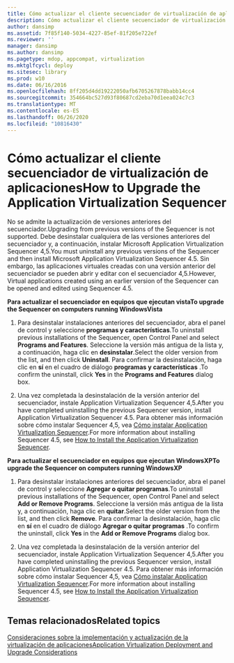 ```yaml
---
title: Cómo actualizar el cliente secuenciador de virtualización de aplicaciones
description: Cómo actualizar el cliente secuenciador de virtualización de aplicaciones
author: dansimp
ms.assetid: 7f85f140-5034-4227-85ef-81f205e722ef
ms.reviewer: ''
manager: dansimp
ms.author: dansimp
ms.pagetype: mdop, appcompat, virtualization
ms.mktglfcycl: deploy
ms.sitesec: library
ms.prod: w10
ms.date: 06/16/2016
ms.openlocfilehash: 8ff205d4dd19222050afb6705267878babb14cc4
ms.sourcegitcommit: 354664bc527d93f80687cd2eba70d1eea024c7c3
ms.translationtype: MT
ms.contentlocale: es-ES
ms.lasthandoff: 06/26/2020
ms.locfileid: "10816430"
---
```

# <span data-ttu-id="df9aa-103">Cómo actualizar el cliente secuenciador de virtualización de aplicaciones</span><span class="sxs-lookup"><span data-stu-id="df9aa-103">How to Upgrade the Application Virtualization Sequencer</span></span>


<span data-ttu-id="df9aa-104">No se admite la actualización de versiones anteriores del secuenciador.</span><span class="sxs-lookup"><span data-stu-id="df9aa-104">Upgrading from previous versions of the Sequencer is not supported.</span></span> <span data-ttu-id="df9aa-105">Debe desinstalar cualquiera de las versiones anteriores del secuenciador y, a continuación, instalar Microsoft Application Virtualization Sequencer 4,5.</span><span class="sxs-lookup"><span data-stu-id="df9aa-105">You must uninstall any previous versions of the Sequencer and then install Microsoft Application Virtualization Sequencer 4.5.</span></span> <span data-ttu-id="df9aa-106">Sin embargo, las aplicaciones virtuales creadas con una versión anterior del secuenciador se pueden abrir y editar con el secuenciador 4,5.</span><span class="sxs-lookup"><span data-stu-id="df9aa-106">However, Virtual applications created using an earlier version of the Sequencer can be opened and edited using Sequencer 4.5.</span></span>

**<span data-ttu-id="df9aa-107">Para actualizar el secuenciador en equipos que ejecutan vista</span><span class="sxs-lookup"><span data-stu-id="df9aa-107">To upgrade the Sequencer on computers running WindowsVista</span></span>**

1.  <span data-ttu-id="df9aa-108">Para desinstalar instalaciones anteriores del secuenciador, abra el panel de control y seleccione **programas y características**.</span><span class="sxs-lookup"><span data-stu-id="df9aa-108">To uninstall previous installations of the Sequencer, open Control Panel and select **Programs and Features**.</span></span> <span data-ttu-id="df9aa-109">Seleccione la versión más antigua de la lista y, a continuación, haga clic en **desinstalar**.</span><span class="sxs-lookup"><span data-stu-id="df9aa-109">Select the older version from the list, and then click **Uninstall**.</span></span> <span data-ttu-id="df9aa-110">Para confirmar la desinstalación, haga clic en **sí** en el cuadro de diálogo **programas y características** .</span><span class="sxs-lookup"><span data-stu-id="df9aa-110">To confirm the uninstall, click **Yes** in the **Programs and Features** dialog box.</span></span>

2.  <span data-ttu-id="df9aa-111">Una vez completada la desinstalación de la versión anterior del secuenciador, instale Application Virtualization Sequencer 4,5.</span><span class="sxs-lookup"><span data-stu-id="df9aa-111">After you have completed uninstalling the previous Sequencer version, install Application Virtualization Sequencer 4.5.</span></span> <span data-ttu-id="df9aa-112">Para obtener más información sobre cómo instalar Sequencer 4,5, vea [Cómo instalar Application Virtualization Sequencer](how-to-install-the-application-virtualization-sequencer.md).</span><span class="sxs-lookup"><span data-stu-id="df9aa-112">For more information about installing Sequencer 4.5, see [How to Install the Application Virtualization Sequencer](how-to-install-the-application-virtualization-sequencer.md).</span></span>

**<span data-ttu-id="df9aa-113">Para actualizar el secuenciador en equipos que ejecutan WindowsXP</span><span class="sxs-lookup"><span data-stu-id="df9aa-113">To upgrade the Sequencer on computers running WindowsXP</span></span>**

1.  <span data-ttu-id="df9aa-114">Para desinstalar instalaciones anteriores del secuenciador, abra el panel de control y seleccione **Agregar o quitar programas**.</span><span class="sxs-lookup"><span data-stu-id="df9aa-114">To uninstall previous installations of the Sequencer, open Control Panel and select **Add or Remove Programs**.</span></span> <span data-ttu-id="df9aa-115">Seleccione la versión más antigua de la lista y, a continuación, haga clic en **quitar**.</span><span class="sxs-lookup"><span data-stu-id="df9aa-115">Select the older version from the list, and then click **Remove**.</span></span> <span data-ttu-id="df9aa-116">Para confirmar la desinstalación, haga clic en **sí** en el cuadro de diálogo **Agregar o quitar programas** .</span><span class="sxs-lookup"><span data-stu-id="df9aa-116">To confirm the uninstall, click **Yes** in the **Add or Remove Programs** dialog box.</span></span>

2.  <span data-ttu-id="df9aa-117">Una vez completada la desinstalación de la versión anterior del secuenciador, instale Application Virtualization Sequencer 4,5.</span><span class="sxs-lookup"><span data-stu-id="df9aa-117">After you have completed uninstalling the previous Sequencer version, install Application Virtualization Sequencer 4.5.</span></span> <span data-ttu-id="df9aa-118">Para obtener más información sobre cómo instalar Sequencer 4,5, vea [Cómo instalar Application Virtualization Sequencer](how-to-install-the-application-virtualization-sequencer.md).</span><span class="sxs-lookup"><span data-stu-id="df9aa-118">For more information about installing Sequencer 4.5, see [How to Install the Application Virtualization Sequencer](how-to-install-the-application-virtualization-sequencer.md).</span></span>

## <span data-ttu-id="df9aa-119">Temas relacionados</span><span class="sxs-lookup"><span data-stu-id="df9aa-119">Related topics</span></span>


[<span data-ttu-id="df9aa-120">Consideraciones sobre la implementación y actualización de la virtualización de aplicaciones</span><span class="sxs-lookup"><span data-stu-id="df9aa-120">Application Virtualization Deployment and Upgrade Considerations</span></span>](application-virtualization-deployment-and-upgrade-considerations.md)

 

 





